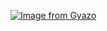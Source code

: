 [![Image from Gyazo](https://i.gyazo.com/80bd8e99f78ee3bde1c85e1ce87dcd17.png)](https://gyazo.com/80bd8e99f78ee3bde1c85e1ce87dcd17)